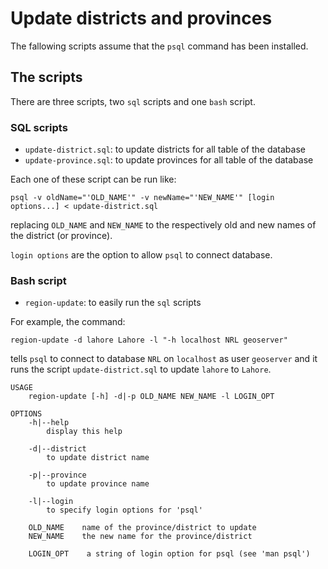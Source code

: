 # Update districts and provinces
The fallowing scripts assume that the `psql` command has been installed.

## The scripts
There are three scripts, two `sql` scripts and one `bash` script.

### SQL scripts
- `update-district.sql`: to update districts for all table of the database
- `update-province.sql`: to update provinces for all table of the database

Each one of these script can be run like:

```
psql -v oldName="'OLD_NAME'" -v newName="'NEW_NAME'" [login options...] < update-district.sql

```
replacing `OLD_NAME` and `NEW_NAME` to the respectively old and new names of the
district (or province).

`login options` are the option to allow `psql` to connect database.

### Bash script
- `region-update`: to easily run the `sql` scripts

For example, the command:

```
region-update -d lahore Lahore -l "-h localhost NRL geoserver"
```

tells `psql` to connect to database `NRL` on `localhost` as user `geoserver` and it runs the script `update-district.sql` to update `lahore` to `Lahore`.

```
USAGE
    region-update [-h] -d|-p OLD_NAME NEW_NAME -l LOGIN_OPT

OPTIONS
    -h|--help
        display this help

    -d|--district
        to update district name

    -p|--province
        to update province name

    -l|--login
        to specify login options for 'psql'

    OLD_NAME    name of the province/district to update
    NEW_NAME    the new name for the province/district

    LOGIN_OPT    a string of login option for psql (see 'man psql')
```
